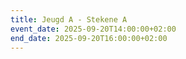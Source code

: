 ```yaml
---
title: Jeugd A - Stekene A
event_date: 2025-09-20T14:00:00+02:00
end_date: 2025-09-20T16:00:00+02:00
---
```

